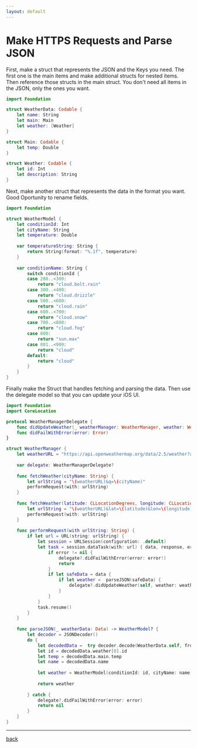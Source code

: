 ```yaml
---
layout: default
---
```


# Make HTTPS Requests and Parse JSON

First, make a struct that represents the JSON and the Keys you need. The first one is the main items and make additional structs for nested items. Then reference those structs in the main struct. You don't need all items in the JSON, only the ones you want.

```swift
import Foundation

struct WeatherData: Codable {
    let name: String
    let main: Main
    let weather: [Weather]
}

struct Main: Codable {
    let temp: Double
}

struct Weather: Codable {
    let id: Int
    let description: String
}
```

Next, make another struct that represents the data in the format you want. Good Oportunity to rename fields.

```swift
import Foundation

struct WeatherModel {
    let conditionId: Int
    let cityName: String
    let temperature: Double
    
    var temperatureString: String {
        return String(format: "%.1f", temperature)
    }
    
    var conditionName: String {
        switch conditionId {
        case 200..<300:
            return "cloud.bolt.rain"
        case 300..<400:
            return "cloud.drizzle"
        case 500..<600:
            return "cloud.rain"
        case 600..<700:
            return "cloud.snow"
        case 700..<800:
            return "cloud.fog"
        case 800:
            return "sun.max"
        case 801..<900:
            return "cloud"
        default:
            return "cloud"
        }
    }
}
```

Finally make the Struct that handles fetching and parsing the data. Then use the delegate model so that you can update your iOS UI.

```swift
import Foundation
import CoreLocation

protocol WeatherManagerDelegate {
    func didUpdateWeather(_ weatherManager: WeatherManager, weather: WeatherModel)
    func didFailWithError(error: Error)
}

struct WeatherManager {
    let weatherURL = "https://api.openweathermap.org/data/2.5/weather?appid=XXXXXXXXXXXXXXXXXXXXXXXXX&units=metric"
    
    var delegate: WeatherManagerDelegate?
    
    func fetchWeather(cityName: String) {
        let urlString = "\(weatherURL)&q=\(cityName)"
        performRequest(with: urlString)
    }
    
    func fetchWeather(latitude: CLLocationDegrees, longitude: CLLocationDegrees) {
        let urlString = "\(weatherURL)&lat=\(latitude)&lon=\(longitude)"
        performRequest(with: urlString)
    }
    
    func performRequest(with urlString: String) {
        if let url = URL(string: urlString) {
            let session = URLSession(configuration: .default)
            let task = session.dataTask(with: url) { data, response, error in
                if error != nil {
                    delegate?.didFailWithError(error: error!)
                    return
                }
                if let safeData = data {
                    if let weather =  parseJSON(safeData) {
                        delegate?.didUpdateWeather(self, weather: weather)
                    }
                }
            }
            task.resume()
        }
    }
    
    func parseJSON(_ weatherData: Data) -> WeatherModel? {
        let decoder = JSONDecoder()
        do {
            let decodedData =  try decoder.decode(WeatherData.self, from: weatherData)
            let id = decodedData.weather[0].id
            let temp = decodedData.main.temp
            let name = decodedData.name
            
            let weather = WeatherModel(conditionId: id, cityName: name, temperature: temp)
            
            return weather
            
        } catch {
            delegate?.didFailWithError(error: error)
            return nil
        }
    }
}
```

---

[back](../til.md)
